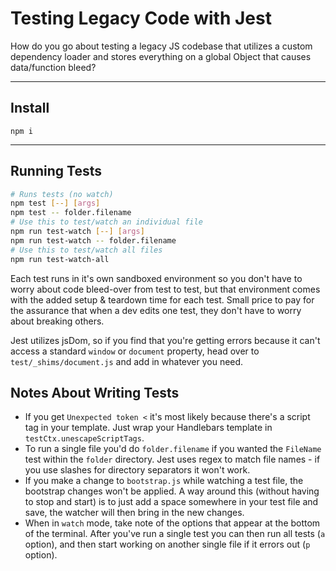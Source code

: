 # Testing Legacy Code with Jest

How do you go about testing a legacy JS codebase that utilizes a custom 
dependency loader and stores everything on a global Object that causes 
data/function bleed?

---

## Install

```
npm i
```

---

## Running Tests

```sh
# Runs tests (no watch)
npm test [--] [args]
npm test -- folder.filename
# Use this to test/watch an individual file
npm run test-watch [--] [args]
npm run test-watch -- folder.filename
# Use this to test/watch all files
npm run test-watch-all
```

Each test runs in it's own sandboxed environment so you don't have to worry 
about code bleed-over from test to test, but that environment comes with the 
added setup & teardown time for each test. Small price to pay for the assurance 
that when a dev edits one test, they don't have to worry about breaking others.

Jest utilizes jsDom, so if you find that you're getting errors because it can't
access a standard `window` or `document` property, head over to 
`test/_shims/document.js` and add in whatever you need.

## Notes About Writing Tests

- If you get `Unexpected token <` it's most likely because there's a script tag 
  in your template. Just wrap your Handlebars template in 
  `testCtx.unescapeScriptTags`.
- To run a single file you'd do `folder.filename` if you wanted the `FileName` 
  test within the `folder` directory. Jest uses regex to match file names - if 
  you use slashes for directory separators it won't work.
- If you make a change to `bootstrap.js` while watching a test file, the 
  bootstrap changes won't be applied. A way around this (without having to stop 
  and start) is to just add a space somewhere in your test file and save, the 
  watcher will then bring in the new changes.
- When in `watch` mode, take note of the options that appear at the bottom of 
  the terminal. After you've run a single test you can then run all tests 
  (`a` option), and then start working on another single file if it errors out 
  (`p` option).


